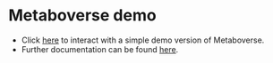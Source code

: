# Metaboverse demo
- Click [here](https://github.com/Metaboverse/demo/blob/master/application/index.html) to interact with a simple demo version of Metaboverse.
- Further documentation can be found [here](https://metaboverse.readthedocs.io/en/latest/).
